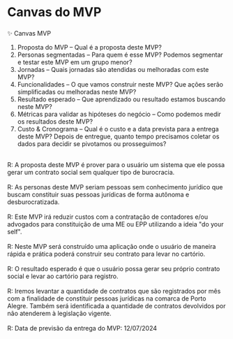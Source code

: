 # Canvas do MVP

###

<p align="left">✨ Canvas MVP

1. Proposta do MVP – Qual é a proposta deste MVP?
2. Personas segmentadas – Para quem é esse MVP? Podemos segmentar e testar este MVP em um grupo menor?
3. Jornadas – Quais jornadas são atendidas ou melhoradas com este MVP?
4. Funcionalidades – O que vamos construir neste MVP? Que ações serão simplificadas ou melhoradas neste MVP?
5. Resultado esperado – Que aprendizado ou resultado estamos buscando neste MVP?
6. Métricas para validar as hipóteses do negócio – Como podemos medir os resultados deste MVP?
7. Custo & Cronograma – Qual é o custo e a data prevista para a entrega deste MVP? Depois de entregue, quanto tempo precisamos coletar os dados para decidir se pivotamos ou prosseguimos?

<br>R: A proposta deste MVP é prover para o usuário um sistema que ele possa gerar um contrato social sem qualquer tipo de burocracia.</br>
<br>R: As personas deste MVP seriam pessoas sem conhecimento jurídico que buscam constituir suas pessoas jurídicas de forma autônoma e desburocratizada.</br>
<br>R: Este MVP irá reduzir custos com a contratação de contadores e/ou advogados para constituição de uma ME ou EPP utilizando a ideia "do your self".</br>
<br>R: Neste MVP será construído uma aplicação onde o usuário de maneira rápida e prática poderá construir seu contrato para levar no cartório.</br>
<br>R: O resultado esperado é que o usuário possa gerar seu próprio contrato social e levar ao cartório para registro.</br>
<br>R: Iremos levantar a quantidade de contratos que são registrados por mês com a finalidade de constituir pessoas jurídicas na comarca de Porto Alegre. Também será identificada a quantidade de contratos devolvidos por não atenderem à legislação vigente.</br> 
<br>R: Data de previsão da entrega do MVP: 12/07/2024</br>
</p>

###

